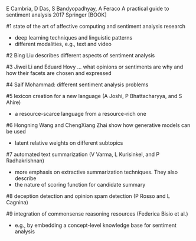 E Cambria, D Das, S Bandyopadhyay, A Feraco
A practical guide to sentiment analysis
2017 Springer [BOOK] 

#1 state of the art of affective computing and sentiment analysis research

* deep learning techniques and linguistic patterns
* different modalities, e.g., text and video

#2 Bing Liu describes different aspects of sentiment analysis

#3 Jiwei Li and Eduard Hovy ... what opinions or sentiments are
  why and how their facets are chosen and expressed

#4 Saif Mohammad: different sentiment analysis problems

#5 lexicon creation for a new language (A Joshi, P Bhattacharyya, and S Ahire)

* a resource-scarce language from a resource-rich one

#6 Hongning Wang and ChengXiang Zhai show how generative models can be used

* latent relative weights on different subtopics

#7 automated text summarization (V Varma, L Kurisinkel, and P Radhakrishnan)

* more emphasis on extractive summarization techniques. They also describe
* the nature of scoring function for candidate summary

#8 deception detection and opinion spam detection (P Rosso and L Cagnina)

#9 integration of commonsense reasoning resources (Federica Bisio et al.)

* e.g., by embedding a concept-level knowledge base for sentiment analysis
